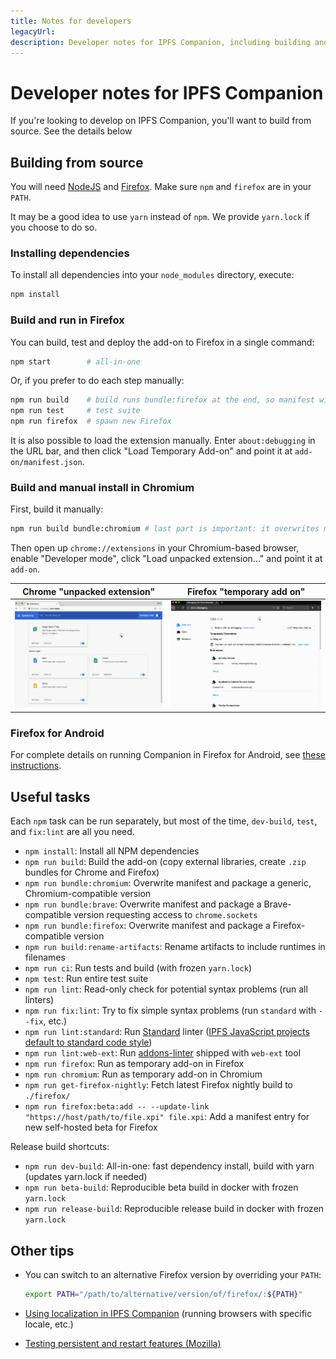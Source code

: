 ```yaml
---
title: Notes for developers
legacyUrl:
description: Developer notes for IPFS Companion, including building and running from source in Firefox, Chromium, and Android.
---
```


# Developer notes for IPFS Companion

If you're looking to develop on IPFS Companion, you'll want to build from source. See the details below

## Building from source

You will need [NodeJS](https://nodejs.org/) and [Firefox](https://www.mozilla.org/en-US/firefox/developer/). Make sure `npm` and `firefox` are in your `PATH`.

It may be a good idea to use `yarn` instead of `npm`. We provide `yarn.lock` if you choose to do so.

### Installing dependencies

To install all dependencies into your `node_modules` directory, execute:

```bash
npm install
```

### Build and run in Firefox

You can build, test and deploy the add-on to Firefox in a single command:

```bash
npm start        # all-in-one
```

Or, if you prefer to do each step manually:
```bash
npm run build    # build runs bundle:firefox at the end, so manifest will be OK
npm run test     # test suite
npm run firefox  # spawn new Firefox
```

It is also possible to load the extension manually. Enter `about:debugging` in the URL bar, and then click "Load Temporary Add-on" and point it at `add-on/manifest.json`.

### Build and manual install in Chromium

First, build it manually:

```bash
npm run build bundle:chromium # last part is important: it overwrites manifest
```

Then open up `chrome://extensions` in your Chromium-based browser, enable "Developer mode", click "Load unpacked extension..." and point it at `add-on`.

| Chrome "unpacked extension" | Firefox "temporary add on" |
|-----------------------------|----------------------------|
| ![installing ipfs-companion as an unpacked extension in chrome](../images/ipfs-companion-install-chrome-dev.gif) | ![installing ipfs-companion as a temporary add on in firefox](../images/ipfs-companion-install-firefox-dev.gif) |


### Firefox for Android

For complete details on running Companion in Firefox for Android, see [these instructions](companion-android-firefox.md).

## Useful tasks

Each `npm` task can be run separately, but most of the time, `dev-build`, `test`, and `fix:lint` are all you need.

- `npm install`: Install all NPM dependencies
- `npm run build`: Build the add-on (copy external libraries, create `.zip` bundles for Chrome and Firefox)
- `npm run bundle:chromium`: Overwrite manifest and package a generic, Chromium-compatible version
- `npm run bundle:brave`: Overwrite manifest and package a Brave-compatible version requesting access to `chrome.sockets`
- `npm run bundle:firefox`: Overwrite manifest and package a Firefox-compatible version
- `npm run build:rename-artifacts`: Rename artifacts to include runtimes in filenames
- `npm run ci`: Run tests and build (with frozen `yarn.lock`)
- `npm test`: Run entire test suite
- `npm run lint`: Read-only check for potential syntax problems (run all linters)
- `npm run fix:lint`: Try to fix simple syntax problems (run `standard` with `--fix`, etc.)
- `npm run lint:standard`: Run [Standard](http://standardjs.com) linter ([IPFS JavaScript projects default to standard code style](https://github.com/ipfs/community/blob/master/CONTRIBUTING_JS.md))
- `npm run lint:web-ext`: Run [addons-linter](https://github.com/mozilla/addons-linter) shipped with `web-ext` tool
- `npm run firefox`: Run as temporary add-on in Firefox
- `npm run chromium`: Run as temporary add-on in Chromium
- `npm run get-firefox-nightly`: Fetch latest Firefox nightly build to `./firefox/`
- `npm run firefox:beta:add -- --update-link "https://host/path/to/file.xpi" file.xpi`: Add a manifest entry for new self-hosted beta for Firefox

Release build shortcuts:
- `npm run dev-build`: All-in-one: fast dependency install, build with yarn (updates yarn.lock if needed)
- `npm run beta-build`: Reproducible beta build in docker with frozen `yarn.lock`
- `npm run release-build`: Reproducible release build in docker with frozen `yarn.lock`

## Other tips

- You can switch to an alternative Firefox version by overriding your `PATH`:

  ```bash
  export PATH="/path/to/alternative/version/of/firefox/:${PATH}"
  ```
- [Using localization in IPFS Companion](companion-localization.md) (running browsers with specific locale, etc.)
- [Testing persistent and restart features (Mozilla)](https://developer.mozilla.org/en-US/Add-ons/WebExtensions/Testing_persistent_and_restart_features)
